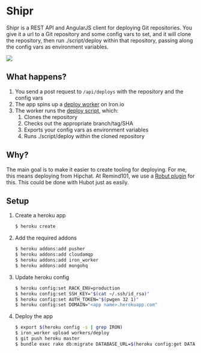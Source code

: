 # Shipr

Shipr is a REST API and AngularJS client for deploying Git repositories. You give it a url to a Git repository
and some config vars to set, and it will clone the repository, then run
./script/deploy within that repository, passing along the config vars as environment
variables.

![](https://s3.amazonaws.com/ejholmes.github.com/Sl3ye.png)

## What happens?

1. You send a post request to `/api/deploys` with the repository and the config vars
2. The app spins up a [deploy worker](./workers/deploy.worker) on Iron.io
3. The worker runs the [deploy script](./bin/deploy), which:
   1. Clones the repository
   2. Checks out the appropriate branch/tag/SHA
   3. Exports your config vars as environment variables
   4. Runs ./script/deploy within the cloned repository

## Why?

The main goal is to make it easier to create tooling for deploying. For me,
this means deploying from Hipchat. At Remind101, we use a [Robut
plugin](https://github.com/ejholmes/robut-shipr) for this. This could be done
with Hubot just as easily.

## Setup

1. Create a heroku app

   ```bash
   $ heroku create
   ```

2. Add the required addons

   ```bash
   $ heroku addons:add pusher
   $ heroku addons:add cloudamqp
   $ heroku addons:add iron_worker
   $ heroku addons:add mongohq
   ```

3. Update heroku config

   ```bash
   $ heroku config:set RACK_ENV=production
   $ heroku config:set SSH_KEY="$(cat ~/.ssh/id_rsa)"
   $ heroku config:set AUTH_TOKEN="$(pwgen 32 1)"
   $ heroku config:set DOMAIN="<app name>.herokuapp.com"
   ```

4. Deploy the app

   ```bash
   $ export $(heroku config -s | grep IRON)
   $ iron_worker upload workers/deploy
   $ git push heroku master
   $ bundle exec rake db:migrate DATABASE_URL=$(heroku config:get DATABASE_URL)
   ```
